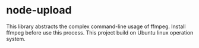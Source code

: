 # node-upload
This library abstracts the complex command-line usage of ffmpeg.
Install ffmpeg before use this process.
This project build on Ubuntu linux operation system.




